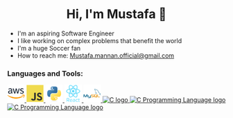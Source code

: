 <h1 align="center">Hi, I'm Mustafa 👋 </h1>


- I'm an aspiring Software Engineer
- I like working on complex problems that benefit the world
- I'm a huge Soccer fan
- How to reach me: Mustafa.mannan.official@gmail.com

<h3 align="left">Languages and Tools:</h3>
<p align="left">

  

  <a href="https://aws.amazon.com" target="_blank" rel="noreferrer">
    <img src="https://raw.githubusercontent.com/devicons/devicon/master/icons/amazonwebservices/amazonwebservices-original-wordmark.svg" alt="aws" width="40" height="40"/>
  </a>

  
  <!-- JavaScript -->
  <a href="https://developer.mozilla.org/en-US/docs/Web/JavaScript" target="_blank" rel="noreferrer">
    <img src="https://raw.githubusercontent.com/devicons/devicon/master/icons/javascript/javascript-original.svg" alt="javascript" width="40" height="40"/>
  </a>

  <!-- Python -->
  <a href="https://www.python.org/" target="_blank" rel="noreferrer">
  <img src="https://raw.githubusercontent.com/devicons/devicon/master/icons/python/python-original.svg" alt="python" width="40" height="40"/>
  </a>
  

  <!-- React.js -->
  <a href="https://reactjs.org/" target="_blank" rel="noreferrer">
    <img src="https://raw.githubusercontent.com/devicons/devicon/master/icons/react/react-original-wordmark.svg" alt="react" width="40" height="40"/>
  </a>


  <!-- MySQL -->
  <a href="https://www.mysql.com/" target="_blank" rel="noreferrer">
    <img src="https://raw.githubusercontent.com/devicons/devicon/master/icons/mysql/mysql-original-wordmark.svg" alt="mysql" width="40" height="40"/>
  </a>

  <a href="https://commons.wikimedia.org/wiki/File:C_Logo.png" target="_blank" rel="noreferrer">
    <img src="https://upload.wikimedia.org/wikipedia/commons/1/19/C_Logo.png" alt="C logo" width="40" height="40"/>
  </a>

  <a href="https://www.nicepng.com/ourpic/u2y3w7a9i1o0r5r5_c-logo-c-programming-language-logo/" target="_blank" rel="noreferrer">
    <img src="https://www.nicepng.com/png/full/213-2133435_c-logo-c-programming-language-logo.png" alt="C Programming Language logo" width="40" height="40"/>
  </a>

  <a href="https://www.nicepng.com/ourpic/u2y3w7a9i1o0r5r5_c-logo-c-programming-language-logo/" target="_blank" rel="noreferrer">
    <img src="https://www.nicepng.com/png/full/213-2133435_c-logo-c-programming-language-logo.png" alt="C Programming Language logo" width="40" height="40"/>
  </a>


  
</p>
